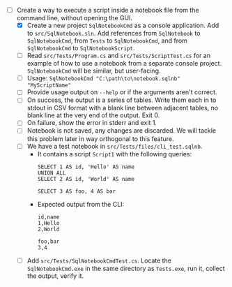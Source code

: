 - [ ] Create a way to execute a script inside a notebook file from the command line, without opening the GUI.
    - [X] Create a new project `SqlNotebookCmd` as a console application. Add to `src/SqlNotebook.sln`. Add references from `SqlNotebook` to `SqlNotebookCmd`, from `Tests` to `SqlNotebookCmd`, and from `SqlNotebookCmd` to `SqlNotebookScript`.
    - [ ] Read `src/Tests/Program.cs` and `src/Tests/ScriptTest.cs` for an example of how to use a notebook from a separate console project. `SqlNotebookCmd` will be similar, but user-facing.
    - [ ] Usage: `SqlNotebookCmd "C:\path\to\notebook.sqlnb" "MyScriptName"`
    - [ ] Provide usage output on `--help` or if the arguments aren't correct.
    - [ ] On success, the output is a series of tables. Write them each in to stdout in CSV format with a blank line between adjacent tables, no blank line at the very end of the output. Exit 0.
    - [ ] On failure, show the error in stderr and exit 1.
    - [ ] Notebook is not saved, any changes are discarded. We will tackle this problem later in way orthogonal to this feature.
    - [ ] We have a test notebook in `src/Tests/files/cli_test.sqlnb`.
        - It contains a script `Script1` with the following queries:
            ```
            SELECT 1 AS id, 'Hello' AS name
            UNION ALL
            SELECT 2 AS id, 'World' AS name

            SELECT 3 AS foo, 4 AS bar
            ```
        - Expected output from the CLI:
            ```
            id,name
            1,Hello
            2,World

            foo,bar
            3,4
            ```
    - [ ] Add `src/Tests/SqlNotebookCmdTest.cs`. Locate the `SqlNotebookCmd.exe` in the same directory as `Tests.exe`, run it, collect the output, verify it.
